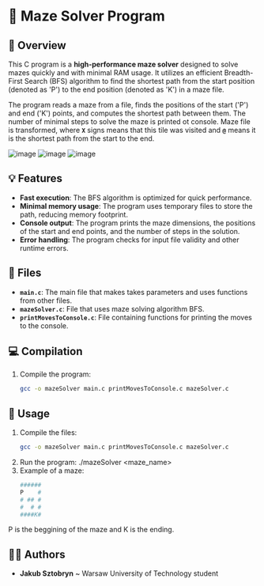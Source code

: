 # 🔢 Maze Solver Program

## 📝 Overview
This C program is a **high-performance maze solver** designed to solve mazes quickly and with minimal RAM usage. It utilizes an efficient Breadth-First Search (BFS) algorithm to find the shortest path from the start position (denoted as 'P') to the end position (denoted as 'K') in a maze file.

The program reads a maze from a file, finds the positions of the start ('P') and end ('K') points, and computes the shortest path between them. The number of minimal steps to solve the maze is printed ot console. Maze file is transformed, where **`X`** signs means that this tile was visited and **`@`** means it is the shortest path from the start to the end.

![image](https://github.com/user-attachments/assets/8dd1bae0-24b4-4462-a47c-f821cc26aec2)
![image](https://github.com/user-attachments/assets/0091c63d-e245-4129-b948-3e65c298bb1d)
![image](https://github.com/user-attachments/assets/2954a0ab-df73-4a2d-80eb-5f74a3f82b1f)


## 💡 Features
- **Fast execution**: The BFS algorithm is optimized for quick performance.
- **Minimal memory usage**: The program uses temporary files to store the path, reducing memory footprint.
- **Console output**: The program prints the maze dimensions, the positions of the start and end points, and the number of steps in the solution.
- **Error handling**: The program checks for input file validity and other runtime errors.

## 📁 Files
- **`main.c`**: The main file that makes takes parameters and uses functions from other files.
- **`mazeSolver.c`**: File that uses maze solving algorithm BFS.
- **`printMovesToConsole.c`**: File containing functions for printing the moves to the console.

## 💻 Compilation
1. Compile the program:
   ```bash
   gcc -o mazeSolver main.c printMovesToConsole.c mazeSolver.c

## 🔨 Usage
1. Compile the files:
   ```bash
   gcc -o mazeSolver main.c printMovesToConsole.c mazeSolver.c
2. Run the program:
   ./mazeSolver <maze_name>
3. Example of a maze:
   ```bash
   ######
   P    #
   # ## #
   #  # #
   ####K#
P is the beggining of the maze and K is the ending.    
   

## 🙋‍♂️ Authors
- **Jakub Sztobryn** ~ Warsaw University of Technology student
